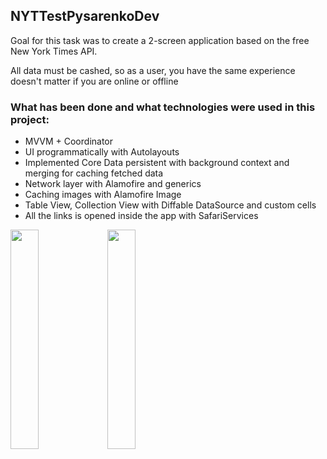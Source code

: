 ## NYTTestPysarenkoDev

Goal for this task was to create a 2-screen application based on the free New York Times API.

All data must be cashed, so as a user, you have the same experience doesn't matter if you are online or offline

### What has been done and what technologies were used in this project:
- MVVM + Coordinator
- UI programmatically with Autolayouts
- Implemented Core Data persistent with background context and merging for caching fetched data
- Network layer with Alamofire and generics
- Caching images with Alamofire Image
- Table View, Collection View with Diffable DataSource and custom cells
- All the links is opened inside the app with SafariServices

<img width="30%" height="30%" src="https://user-images.githubusercontent.com/105008398/221002504-ecba4404-7fde-45ad-8587-1579adaaa86f.png"> <img width="30%" height="30%" src="https://user-images.githubusercontent.com/105008398/221002509-3bc841b6-9e8d-4c3e-82c5-9836d05e0b0e.png">
